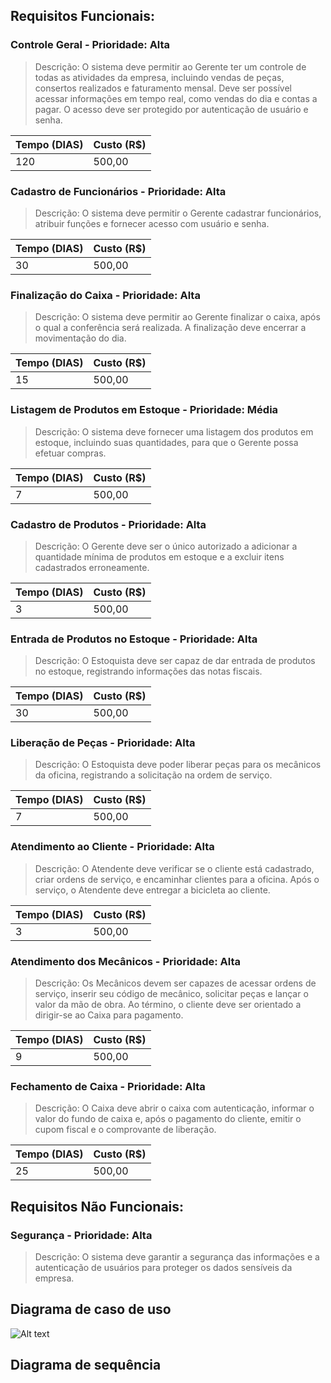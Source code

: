 

## Requisitos Funcionais:

### Controle Geral - **Prioridade: Alta**

>Descrição: O sistema deve permitir ao Gerente ter um controle de todas as atividades da empresa, incluindo vendas de peças, consertos realizados e faturamento mensal. Deve ser possível acessar informações em tempo real, como vendas do dia e contas a pagar. O acesso deve ser protegido por autenticação de usuário e senha.

| Tempo (DIAS)  | Custo (R$)|
|---------------|-----------|
| 120           | 500,00    |

### Cadastro de Funcionários - **Prioridade: Alta**

>Descrição: O sistema deve permitir o Gerente cadastrar funcionários, atribuir funções e fornecer acesso com usuário e senha.

| Tempo (DIAS)  | Custo (R$)|
|---------------|-----------|
| 30            | 500,00    |

### Finalização do Caixa - **Prioridade: Alta**

>Descrição: O sistema deve permitir ao Gerente finalizar o caixa, após o qual a conferência será realizada. A finalização deve encerrar a movimentação do dia.

| Tempo (DIAS)  | Custo (R$)|
|---------------|-----------|
| 15            | 500,00    |

### Listagem de Produtos em Estoque - **Prioridade: Média**
>Descrição: O sistema deve fornecer uma listagem dos produtos em estoque, incluindo suas quantidades, para que o Gerente possa efetuar compras.

| Tempo (DIAS)  | Custo (R$)|
|---------------|-----------|
| 7             | 500,00    |

### Cadastro de Produtos - **Prioridade: Alta**

>Descrição: O Gerente deve ser o único autorizado a adicionar a quantidade mínima de produtos em estoque e a excluir itens cadastrados erroneamente.

| Tempo (DIAS)  | Custo (R$)|
|---------------|-----------|
| 3             | 500,00    |

### Entrada de Produtos no Estoque - **Prioridade: Alta**
>Descrição: O Estoquista deve ser capaz de dar entrada de produtos no estoque, registrando informações das notas fiscais.

| Tempo (DIAS)  | Custo (R$)|
|---------------|-----------|
| 30            | 500,00    |

### Liberação de Peças - **Prioridade: Alta**
>Descrição: O Estoquista deve poder liberar peças para os mecânicos da oficina, registrando a solicitação na ordem de serviço.

| Tempo (DIAS)  | Custo (R$)|
|---------------|-----------|
| 7             | 500,00    |

### Atendimento ao Cliente - **Prioridade: Alta**

>Descrição: O Atendente deve verificar se o cliente está cadastrado, criar ordens de serviço, e encaminhar clientes para a oficina. Após o serviço, o Atendente deve entregar a bicicleta ao cliente.

| Tempo (DIAS)  | Custo (R$)|
|---------------|-----------|
| 3             | 500,00    |

### Atendimento dos Mecânicos - **Prioridade: Alta**

>Descrição: Os Mecânicos devem ser capazes de acessar ordens de serviço, inserir seu código de mecânico, solicitar peças e lançar o valor da mão de obra. Ao término, o cliente deve ser orientado a dirigir-se ao Caixa para pagamento.

| Tempo (DIAS)  | Custo (R$)|
|---------------|-----------|
| 9             | 500,00    |

### Fechamento de Caixa - **Prioridade: Alta**

>Descrição: O Caixa deve abrir o caixa com autenticação, informar o valor do fundo de caixa e, após o pagamento do cliente, emitir o cupom fiscal e o comprovante de liberação.

| Tempo (DIAS)  | Custo (R$)|
|---------------|-----------|
| 25            | 500,00    |

## Requisitos Não Funcionais:

### Segurança - Prioridade: Alta

>Descrição: O sistema deve garantir a segurança das informações e a autenticação de usuários para proteger os dados sensíveis da empresa.

## Diagrama de caso de uso

![Alt text](https://cdn.discordapp.com/attachments/1024510401255317566/1155617629134925944/esoft1.png)

## Diagrama de sequência
